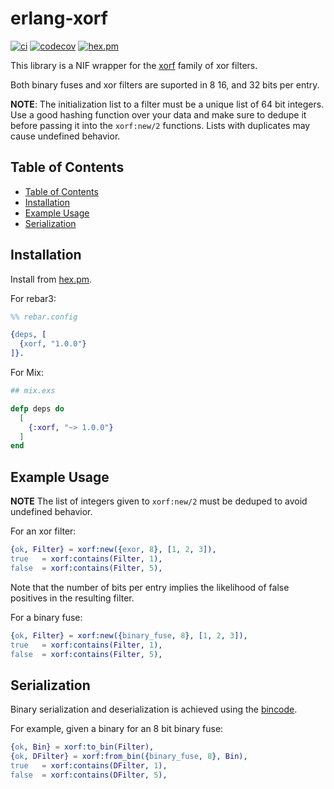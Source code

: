 # erlang-xorf <!-- omit in toc -->

[![ci](https://github.com/helium/erlang-xorf/actions/workflows/erlang.yml/badge.svg)](https://github.com/helium/erlang-xorf/actions/workflows/erlang.yml)
[![codecov](https://codecov.io/gh/helium/erlang-xorf/branch/main/graph/badge.svg?token=PHV5HEFNRT)](https://codecov.io/gh/helium/erlang-xorf)
[![hex.pm](https://img.shields.io/hexpm/v/erlang-xorf)](https://hex.pm/packages/erlang-xorf)

This library is a NIF wrapper for the [xorf](https://crates.io/crates/xorf)
family of xor filters.

Both binary fuses and xor filters are suported in 8 16, and 32 bits per entry.

**NOTE**: The initialization list to a filter must be a unique list of 64 bit
integers. Use a good hashing function over your data and make sure to dedupe it
before passing it into the `xorf:new/2` functions. Lists with duplicates may
cause undefined behavior.

## Table of Contents

- [Table of Contents](#table-of-contents)
- [Installation](#installation)
- [Example Usage](#example-usage)
- [Serialization](#serialization)

## Installation

Install from [hex.pm](https://hex.pm/packages/xorf).

For rebar3:

```erlang
%% rebar.config

{deps, [
  {xorf, "1.0.0"}
]}.
```

For Mix:

```elixir
## mix.exs

defp deps do
  [
    {:xorf, "~> 1.0.0"}
  ]
end
```

## Example Usage

**NOTE** The list of integers given to `xorf:new/2` must be deduped to avoid
undefined behavior.

For an xor filter:

```erlang
{ok, Filter} = xorf:new({exor, 8}, [1, 2, 3]),
true   = xorf:contains(Filter, 1),
false  = xorf:contains(Filter, 5),
```

Note that the number of bits per entry implies the likelihood of false positives
in the resulting filter.

For a binary fuse:

```erlang
{ok, Filter} = xorf:new({binary_fuse, 8}, [1, 2, 3]),
true   = xorf:contains(Filter, 1),
false  = xorf:contains(Filter, 5),
```

## Serialization

Binary serialization and deserialization is achieved using the [bincode](https://github.com/bincode-org/bincode).

For example, given a binary for an 8 bit binary fuse:

```erlang
{ok, Bin} = xorf:to_bin(Filter),
{ok, DFilter} = xorf:from_bin({binary_fuse, 8}, Bin),
true   = xorf:contains(DFilter, 1),
false  = xorf:contains(DFilter, 5),
```

